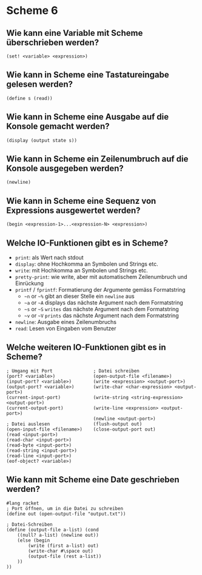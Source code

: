 # Scheme 6

## Wie kann eine Variable mit Scheme überschrieben werden?
```
(set! <variable> <expression>)
```

## Wie kann in Scheme eine Tastatureingabe gelesen werden?
```
(define s (read))
```

## Wie kann in Scheme eine Ausgabe auf die Konsole gemacht werden?
```
(display (output state s))
```

## Wie kann in Scheme ein Zeilenumbruch auf die Konsole ausgegeben werden?
```
(newline)
```

## Wie kann in Scheme eine Sequenz von Expressions ausgewertet werden?
```
(begin <expression-1>...<expression-N> <expression>)
```

## Welche IO-Funktionen gibt es in Scheme?
* `print`: als Wert nach stdout
* `display`: ohne Hochkomma an Symbolen und Strings etc.
* `write`: mit Hochkomma an Symbolen und Strings etc.
* `pretty-print`: wie write, aber mit automatischem Zeilenumbruch und Einrückung
* `printf` / `fprintf`: Formatierung der Argumente gemäss Formatstring
    * `~n` or `~%` gibt an dieser Stelle ein `newline` aus
    * `~a` or `~A` displays das nächste Argument nach dem Formatstring
    * `~s` or `~S` `writes` das nächste Argument nach dem Formatstring
    * `~v` or `~V` `prints` das nächste Argument nach dem Formatstring
* `newline`: Ausgabe eines Zeilenumbruchs
* `read`: Lesen von Eingaben vom Benutzer

## Welche weiteren IO-Funktionen gibt es in Scheme?
```
; Umgang mit Port               ; Datei schreiben
(port? <variable>)              (open-output-file <filename>)
(input-port? <variable>)        (write <expression> <output-port>)
(output-port? <variable>)       (write-char <char-expression> <output-port>)
(current-input-port)            (write-string <string-expression> <output-port>)
(current-output-port)           (write-line <expression> <output-port>)
                                (newline <output-port>)
; Datei auslesen                (flush-output out)
(open-input-file <filename>)    (close-output-port out)
(read <input-port>)
(read-char <input-port>)
(read-byte <input-port>)
(read-string <input-port>)
(read-line <input-port>)
(eof-object? <variable>)
```

## Wie kann mit Scheme eine Date geschrieben werden?
```
#lang racket
; Port öffnen, um in die Datei zu schreiben
(define out (open-output-file "output.txt"))

; Datei-Schreiben
(define (output-file a-list) (cond 
    ((null? a-list) (newline out))
    (else (begin 
        (write (first a-list) out)
        (write-char #\space out)
        (output-file (rest a-list))
    ))
))
```

